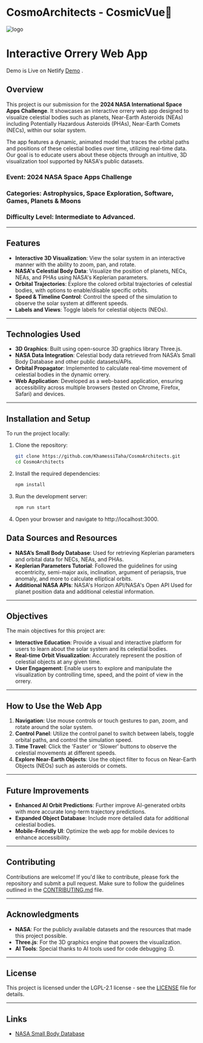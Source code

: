 # CosmoArchitects - CosmicVue🌌              
      
![logo](https://github.com/user-attachments/assets/789b7dfb-af06-4093-a636-fb66e06c6ad9) 
 

# **Interactive Orrery Web App**      

Demo is Live on Netlify [Demo](https://cosmicvue.netlify.app/) .

                                        
## **Overview**                 
This project is our submission for the **2024 NASA International Space Apps Challenge**. It showcases an interactive orrery web app designed to visualize celestial bodies such as planets, Near-Earth Asteroids (NEAs) including Potentially Hazardous Asteroids (PHAs), Near-Earth Comets (NECs),  within our solar system.

The app features a dynamic, animated model that traces the orbital paths and positions of these celestial bodies over time, utilizing real-time data. Our goal is to educate users about these objects through an intuitive, 3D visualization tool supported by NASA's public datasets.

### **Event**: 2024 NASA Space Apps Challenge  
### **Categories**: Astrophysics, Space Exploration, Software, Games, Planets & Moons  
### **Difficulty Level**: Intermediate to Advanced.

---
     
## **Features**

- **Interactive 3D Visualization**: View the solar system in an interactive manner with the ability to zoom, pan, and rotate.
- **NASA's Celestial Body Data**: Visualize the position of planets, NECs, NEAs, and PHAs using NASA's Keplerian parameters.
- **Orbital Trajectories**: Explore the colored orbital trajectories of celestial bodies, with options to enable/disable specific orbits.
- **Speed & Timeline Control**: Control the speed of the simulation to observe the solar system at different speeds.
- **Labels and Views**: Toggle labels for celestial objects (NEOs).

---

## **Technologies Used**  

- **3D Graphics**: Built using open-source 3D graphics library Three.js.
- **NASA Data Integration**: Celestial body data retrieved from NASA’s Small Body Database and other public datasets/APIs.
- **Orbital Propagator**: Implemented to calculate real-time movement of celestial bodies in the dynamic orrery.
- **Web Application**: Developed as a web-based application, ensuring accessibility across multiple browsers (tested on Chrome, Firefox, Safari) and devices.

---   

## **Installation and Setup**

To run the project locally:

1. Clone the repository:
   ```bash
   git clone https://github.com/KhamessiTaha/CosmoArchitects.git
   cd CosmoArchitects
   ```
2. Install the required dependencies:
   ```bash
   npm install
   ```


3. Run the development server:
   ```bash
   npm run start
   ```
4. Open your browser and navigate to http://localhost:3000.

## **Data Sources and Resources**

- **NASA’s Small Body Database**: Used for retrieving Keplerian parameters and orbital data for NECs, NEAs, and PHAs.
- **Keplerian Parameters Tutorial**: Followed the guidelines for using eccentricity, semi-major axis, inclination, argument of periapsis, true anomaly, and more to calculate elliptical orbits.
- **Additional NASA APIs**: NASA's Horizon API/NASA's Open API Used for planet position data and additional celestial information.

---

## **Objectives**

The main objectives for this project are:

- **Interactive Education**: Provide a visual and interactive platform for users to learn about the solar system and its celestial bodies.
- **Real-time Orbit Visualization**: Accurately represent the position of celestial objects at any given time.
- **User Engagement**: Enable users to explore and manipulate the visualization by controlling time, speed, and the point of view in the orrery.


---



## **How to Use the Web App**

1. **Navigation**: Use mouse controls or touch gestures to pan, zoom, and rotate around the solar system.
2. **Control Panel**: Utilize the control panel to switch between labels, toggle orbital paths, and control the simulation speed.
3. **Time Travel**: Click the 'Faster' or 'Slower' buttons to observe the celestial movements at different speeds.
4. **Explore Near-Earth Objects**: Use the object filter to focus on Near-Earth Objects (NEOs) such as asteroids or comets.

---

## **Future Improvements**

- **Enhanced AI Orbit Predictions**: Further improve AI-generated orbits with more accurate long-term trajectory predictions.
- **Expanded Object Database**: Include more detailed data for additional celestial bodies.
- **Mobile-Friendly UI**: Optimize the web app for mobile devices to enhance accessibility.

---

## **Contributing**

Contributions are welcome! If you'd like to contribute, please fork the repository and submit a pull request. Make sure to follow the guidelines outlined in the [CONTRIBUTING.md](./CONTRIBUTING.md) file.

---

## **Acknowledgments**

- **NASA**: For the publicly available datasets and the resources that made this project possible.
- **Three.js**: For the 3D graphics engine that powers the visualization.
- **AI Tools**: Special thanks to AI tools used for code debugging :D.

---

## **License**

This project is licensed under the LGPL-2.1 license - see the [LICENSE](./LICENSE) file for details.

---

## **Links**

- [NASA Small Body Database](https://ssd.jpl.nasa.gov/sbdb_query.cgi)
